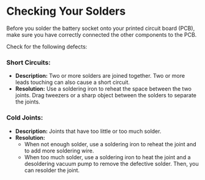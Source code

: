 # Checking Your Solders

Before you solder the battery socket onto your printed circuit board (PCB), make sure you have correctly connected the other components to the PCB.

Check for the following defects:
### Short Circuits:
* **Description:**
	Two or more solders are joined together. Two or more leads touching can also cause a short circuit.
*  **Resolution:**
	Use a soldering iron to reheat the space between the two joints. Drag tweezers or a sharp object between the solders to separate the joints.
    
### Cold Joints:
* **Description:**
	Joints that have too little or too much solder.
* **Resolution:**
	* When not enough solder, use a soldering iron to reheat the joint and to add more soldering wire.
	* When too much solder, use a soldering iron to heat the joint and a desoldering vacuum pump to remove the defective solder. Then, you can resolder the joint.
